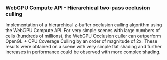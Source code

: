 ### WebGPU Compute API - Hierarchical two-pass occlusion culling

Implementation of a hierarchical z-buffer occlusion culling algorithm using the WebGPU Compute API.
For very simple scenes with large numbers of cells (hundreds of millions), the WebGPU Occlusion culler
can outperform OpenGL + CPU Coverage Culling by an order of magnitude of 2x. These results were obtained
on a scene with very simple flat shading and further increases in performance could be observed with
more complex shading.
